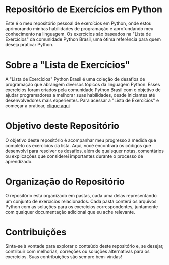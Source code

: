 # Repositório de Exercícios em Python

Este é o meu repositório pessoal de exercícios em Python, onde estou aprimorando minhas habilidades de programação e aprofundando meu conhecimento na linguagem. Os exercícios são baseados na "Lista de Exercícios" da comunidade Python Brasil, uma ótima referência para quem deseja praticar Python.

# Sobre a "Lista de Exercícios"

A "Lista de Exercícios" Python Brasil é uma coleção de desafios de programação que abrangem diversos tópicos da linguagem Python. Esses exercícios foram criados pela comunidade Python Brasil com o objetivo de ajudar programadores a melhorar suas habilidades, desde iniciantes até desenvolvedores mais experientes.
Para acessar a "Lista de Exercícios" e começar a praticar, [clique aqui](https://wiki.python.org.br/ListaDeExercicios)


# Objetivo deste Repositório
O objetivo deste repositório é acompanhar meu progresso à medida que completo os exercícios da lista. Aqui, você encontrará os códigos que desenvolvi para resolver os desafios, além de quaisquer notas, comentários ou explicações que considerei importantes durante o processo de aprendizado.

# Organização do Repositório
O repositório está organizado em pastas, cada uma delas representando um conjunto de exercícios relacionados. Cada pasta conterá os arquivos Python com as soluções para os exercícios correspondentes, juntamente com qualquer documentação adicional que eu ache relevante.

# Contribuições
Sinta-se à vontade para explorar o conteúdo deste repositório e, se desejar, contribuir com melhorias, correções ou soluções alternativas para os exercícios. Suas contribuições são sempre bem-vindas!

